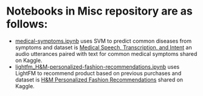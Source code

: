 # Notebooks in Misc repository are as follows:
- [medical-symptoms.ipynb](medical-symptoms.ipynb) uses SVM to predict common diseases from symptoms and dataset is [Medical Speech, Transcription, and Intent](https://www.kaggle.com/datasets/paultimothymooney/medical-speech-transcription-and-intent) an audio utterances paired with text for common medical symptoms shared on Kaggle.
- [lightfm_H&M-personalized-fashion-recommendations.ipynb](lightfm_H&M-personalized-fashion-recommendations.ipynb) uses LightFM to recommend product based on previous purchases and dataset is [H&M Personalized Fashion Recommendations](https://www.kaggle.com/competitions/h-and-m-personalized-fashion-recommendations) shared on Kaggle. 
